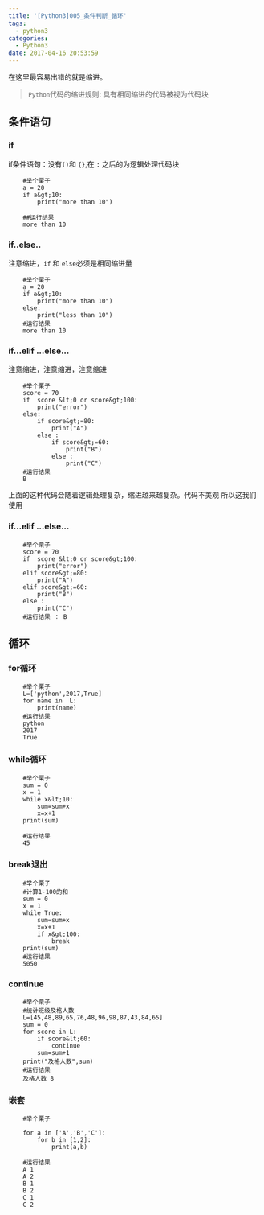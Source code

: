 ```yaml
---
title: '[Python3]005_条件判断_循环'
tags:
  - python3
categories:
  - Python3
date: 2017-04-16 20:53:59
---
```


在这里最容易出错的就是缩进。

> `Python`代码的缩进规则: 具有相同缩进的代码被视为代码块

## 条件语句

### if

if条件语句：没有`()`和 `{}`,在 `:` 之后的为逻辑处理代码块

```
	#举个栗子
    a = 20
    if a&gt;10:
        print("more than 10")

    ##运行结果
	more than 10
``` 

### if..else..

注意缩进，`if` 和 `else`必须是相同缩进量

```
    #举个栗子
    a = 20
    if a&gt;10:
        print("more than 10")
    else:
        print("less than 10")
    #运行结果
    more than 10
```
  
### if...elif ...else...

注意缩进，注意缩进，注意缩进

```
    #举个栗子
    score = 70
    if  score &lt;0 or score&gt;100:
        print("error")
    else:
        if score&gt;=80:
            print("A")
        else :
            if score&gt;=60:
                print("B")
            else :
                print("C")
    #运行结果
    B
```

上面的这种代码会随着逻辑处理复杂，缩进越来越复杂。代码不美观 所以这我们 使用

### if...elif ...else...

```
    #举个栗子
    score = 70
    if  score &lt;0 or score&gt;100:
        print("error")
    elif score&gt;=80:
        print("A")
    elif score&gt;=60:
        print("B")
    else :
        print("C")
    #运行结果 ： B
```  

## 循环
### for循环

```
    #举个栗子
    L=['python',2017,True]
    for name in  L:
        print(name)
    #运行结果
    python
    2017
    True
```  

### while循环

```
    #举个栗子
    sum = 0
    x = 1
    while x&lt;10:
        sum=sum+x
        x=x+1
    print(sum)

    #运行结果
    45
```

### break退出

```
    #举个栗子
    #计算1-100的和
    sum = 0
    x = 1
    while True:
        sum=sum+x
        x=x+1
        if x&gt;100:
            break
    print(sum)
    #运行结果
    5050
```  

### continue

```
    #举个栗子
    #统计班级及格人数
    L=[45,48,89,65,76,48,96,98,87,43,84,65]
    sum = 0
    for score in L:
        if score&lt;60:
            continue
        sum=sum+1
    print("及格人数",sum)
    #运行结果
    及格人数 8  
```  

### 嵌套

```
    #举个栗子

    for a in ['A','B','C']:
        for b in [1,2]:
            print(a,b)

    #运行结果
    A 1
    A 2
    B 1
    B 2
    C 1
    C 2
``` 

